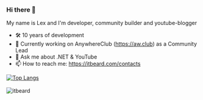### Hi there 👋 
My name is Lex and I'm developer, community builder and youtube-blogger 

- 🛠 10 years of development
- 🔭 Currently working on AnywhereClub (https://aw.club) as a Community Lead 
- 💬 Ask me about .NET & YouTube
- 📫 How to reach me: https://itbeard.com/contacts

[![Top Langs](https://github-readme-stats.vercel.app/api/top-langs/?username=itbeard&hide=html&layout=compact)](https://github.com/itbeard)
<br/><br/>
<img align="left" src="https://komarev.com/ghpvc/?username=itbeard&label=Profile%20Views%20&color=AC1F21&style=flat-square" alt="itbeard" />
